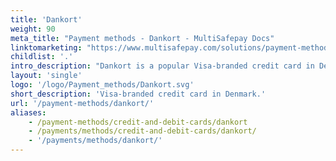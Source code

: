 ```yaml
---
title: 'Dankort'
weight: 90
meta_title: "Payment methods - Dankort - MultiSafepay Docs"
linktomarketing: "https://www.multisafepay.com/solutions/payment-methods/dankort"
childlist: '.'
intro_description: "Dankort is a popular Visa-branded credit card in Denmark. An additional layer of security is provided by Verified by Visa (Visa's version of 3D Secure), which requires cardholders to verify their identity."
layout: 'single'
logo: '/logo/Payment_methods/Dankort.svg' 
short_description: 'Visa-branded credit card in Denmark.'
url: '/payment-methods/dankort/'
aliases:
    - /payment-methods/credit-and-debit-cards/dankort
    - /payments/methods/credit-and-debit-cards/dankort/
    - '/payments/methods/dankort/'
---
```





